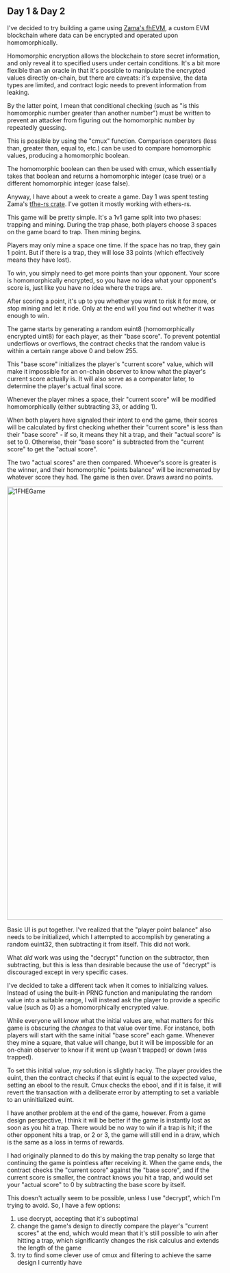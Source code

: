 ## Day 1 & Day 2

I've decided to try building a game using [Zama's fhEVM](https://www.zama.ai/fhevm), a custom EVM blockchain where data can be encrypted and operated upon homomorphically.  

Homomorphic encryption allows the blockchain to store secret information, and only reveal it to specified users under certain conditions.  It's a bit more flexible than an oracle in that it's possible to manipulate the encrypted values directly on-chain, but there are caveats: it's expensive, the data types are limited, and contract logic needs to prevent information from leaking.

By the latter point, I mean that conditional checking (such as "is this homomorphic number greater than another number") must be written to prevent an attacker from figuring out the homomorphic number by repeatedly guessing.

This is possible by using the "cmux" function.  Comparison operators (less than, greater than, equal to, etc.) can be used to compare homomorphic values, producing a homomorphic boolean.

The homomorphic boolean can then be used with cmux, which essentially takes that boolean and returns a homomorphic integer (case true) or a different homomorphic integer (case false).

Anyway, I have about a week to create a game.  Day 1 was spent testing Zama's [tfhe-rs crate](https://github.com/zama-ai/tfhe-rs). I've gotten it mostly working with ethers-rs.

This game will be pretty simple.  It's a 1v1 game split into two phases: trapping and mining.  During the trap phase, both players choose 3 spaces on the game board to trap.  Then mining begins.

Players may only mine a space one time.  If the space has no trap, they gain 1 point.  But if there is a trap, they will lose 33 points (which effectively means they have lost).

To win, you simply need to get more points than your opponent.  Your score is homomorphically encrypted, so you have no idea what your opponent's score is, just like you have no idea where the traps are.

After scoring a point, it's up to you whether you want to risk it for more, or stop mining and let it ride.  Only at the end will you find out whether it was enough to win.

The game starts by generating a random euint8 (homomorphically encrypted uint8) for each player, as their "base score".  To prevent potential underflows or overflows, the contract checks that the random value is within a certain range above 0 and below 255.

This "base score" initializes the player's "current score" value, which will make it impossible for an on-chain observer to know what the player's current score actually is.  It will also serve as a comparator later, to determine the player's actual final score.

Whenever the player mines a space, their "current score" will be modified homomorphically (either subtracting 33, or adding 1).

When both players have signaled their intent to end the game, their scores will be calculated by first checking whether their "current score" is less than their "base score" - if so, it means they hit a trap, and their "actual score" is set to 0.  Otherwise, their "base score" is subtracted from the "current score" to get the "actual score".

The two "actual scores" are then compared.  Whoever's score is greater is the winner, and their homomorphic "points balance" will be incremented by whatever score they had.  The game is then over.  Draws award no points.

<img width="1009" alt="1FHEGame" src="https://github.com/Cactoidal/ZAMAfhEVMGame/assets/115384394/f123b91a-66bb-48cf-abfd-70b12105455e">

Basic UI is put together.  I've realized that the "player point balance" also needs to be initialized, which I attempted to accomplish by generating a random euint32, then subtracting it from itself.  This did not work.

What _did_ work was using the "decrypt" function on the subtractor, then subtracting, but this is less than desirable because the use of "decrypt" is discouraged except in very specific cases.

I've decided to take a different tack when it comes to initializing values.  Instead of using the built-in PRNG function and manipulating the random value into a suitable range, I will instead ask the player to provide a specific value (such as 0) as a homomorphically encrypted value.

While everyone will know what the initial values are, what matters for this game is obscuring the _changes_ to that value over time.  For instance, both players will start with the same initial "base score" each game.  Whenever they mine a square, that value will change, but it will be impossible for an on-chain observer to know if it went up (wasn't trapped) or down (was trapped).

To set this initial value, my solution is slightly hacky.  The player provides the euint, then the contract checks if that euint is equal to the expected value, setting an ebool to the result.  Cmux checks the ebool, and if it is false, it will revert the transaction with a deliberate error by attempting to set a variable to an uninitialized euint.

I have another problem at the end of the game, however.  From a game design perspective, I think it will be better if the game is instantly lost as soon as you hit a trap.  There would be no way to win if a trap is hit; if the other opponent hits a trap, or 2 or 3, the game will still end in a draw, which is the same as a loss in terms of rewards.

I had originally planned to do this by making the trap penalty so large that continuing the game is pointless after receiving it.  When the game ends, the contract checks the "current score" against the "base score", and if the current score is smaller, the contract knows you hit a trap, and would set your "actual score" to 0 by subtracting the base score by itself.

This doesn't actually seem to be possible, unless I use "decrypt", which I'm trying to avoid.  So, I have a few options:
1) use decrypt, accepting that it's suboptimal
2) change the game's design to directly compare the player's "current scores" at the end, which would mean that it's still possible to win after hitting a trap, which significantly changes the risk calculus and extends the length of the game
3) try to find some clever use of cmux and filtering to achieve the same design I currently have
